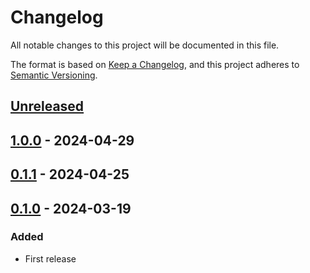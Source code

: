 # Changelog

All notable changes to this project will be documented in this file.

The format is based on [Keep a Changelog](https://keepachangelog.com/en/1.0.0/),
and this project adheres to [Semantic Versioning](https://semver.org/spec/v2.0.0.html).

## [Unreleased]

## [1.0.0] - 2024-04-29

## [0.1.1] - 2024-04-25

## [0.1.0] - 2024-03-19

### Added

- First release

[Unreleased]: https://github.com/giantswarm/karpenter-bundle/compare/v1.0.0...HEAD
[1.0.0]: https://github.com/giantswarm/karpenter-bundle/compare/v0.1.1...v1.0.0
[0.1.1]: https://github.com/giantswarm/karpenter-bundle/compare/v0.1.0...v0.1.1
[0.1.0]: https://github.com/giantswarm/karpenter-bundle/compare/v0.0.1...v0.1.0
